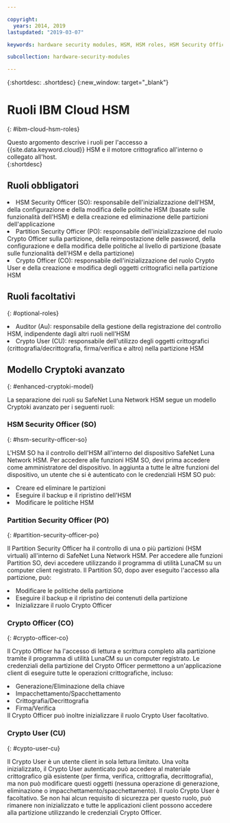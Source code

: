 ```yaml
---

copyright:
  years: 2014, 2019
lastupdated: "2019-03-07"

keywords: hardware security modules, HSM, HSM roles, HSM Security Officer, Partition Security Officer, Crypto Officer, Auditor, Crypto User, Appliance Admin, HSM Security Officer, Partition Security Officer, cryptographic, keys,

subcollection: hardware-security-modules

---
```


{:shortdesc: .shortdesc}
{:new_window: target="_blank"}

# Ruoli IBM Cloud HSM
{: #ibm-cloud-hsm-roles}

Questo argomento descrive i ruoli per l'accesso a {{site.data.keyword.cloud}} HSM e il motore crittografico all'interno o collegato all'host.  
{:shortdesc}

## Ruoli obbligatori
<li>HSM Security Officer (SO): responsabile dell'inizializzazione dell'HSM, della configurazione e della modifica delle politiche HSM (basate sulle funzionalità dell'HSM) e della creazione ed eliminazione delle partizioni dell'applicazione
<li>Partition Security Officer (PO): responsabile dell'inizializzazione del ruolo Crypto Officer sulla partizione, della reimpostazione delle password, della configurazione e della modifica delle politiche al livello di partizione (basate sulle funzionalità dell'HSM e della partizione)
<li>Crypto Officer (CO): responsabile dell'inizializzazione del ruolo Crypto User e della creazione e modifica degli oggetti crittografici nella partizione HSM

## Ruoli facoltativi
{: #optional-roles}

<li>Auditor (Au): responsabile della gestione della registrazione del controllo HSM, indipendente dagli altri ruoli nell'HSM
<li>Crypto User (CU): responsabile dell'utilizzo degli oggetti crittografici (crittografia/decrittografia, firma/verifica e altro) nella partizione HSM

## Modello Cryptoki avanzato
{: #enhanced-cryptoki-model}

La separazione dei ruoli su SafeNet Luna Network HSM segue un modello Cryptoki avanzato per i seguenti ruoli:

### HSM Security Officer (SO)
{: #hsm-security-officer-so}

L'HSM SO ha il controllo dell'HSM all'interno del dispositivo SafeNet Luna Network HSM. Per accedere alle funzioni HSM SO, devi prima accedere come amministratore del dispositivo.
In aggiunta a tutte le altre funzioni del dispositivo, un utente che si è autenticato con le credenziali HSM SO può:
<li>Creare ed eliminare le partizioni
<li>Eseguire il backup e il ripristino dell'HSM
<li>Modificare le politiche HSM

### Partition Security Officer (PO)
{: #partition-security-officer-po}

Il Partition Security Officer ha il controllo di una o più partizioni (HSM virtuali) all'interno di SafeNet Luna Network HSM. Per accedere alle funzioni Partition SO, devi accedere utilizzando il programma di utilità LunaCM su un computer client registrato.
Il Partition SO, dopo aver eseguito l'accesso alla partizione, può:
<li>Modificare le politiche della partizione
<li>Eseguire il backup e il ripristino dei contenuti della partizione
<li>Inizializzare il ruolo Crypto Officer

### Crypto Officer (CO)
{: #crypto-officer-co}

Il Crypto Officer ha l'accesso di lettura e scrittura completo alla partizione tramite il programma di utilità LunaCM su un computer registrato. Le credenziali della partizione del Crypto Officer permettono a un'applicazione client di eseguire tutte le operazioni crittografiche, incluso:
<li>Generazione/Eliminazione della chiave
<li>Impacchettamento/Spacchettamento
<li>Crittografia/Decrittografia
<li>Firma/Verifica</li>
Il Crypto Officer può inoltre inizializzare il ruolo Crypto User facoltativo.

### Crypto User (CU)
{: #cypto-user-cu}

Il Crypto User è un utente client in sola lettura limitato. Una volta inizializzato, il Crypto User autenticato può accedere al materiale crittografico già esistente (per firma, verifica, crittografia, decrittografia), ma non può modificare questi oggetti (nessuna operazione di generazione, eliminazione o impacchettamento/spacchettamento).
Il ruolo Crypto User è facoltativo. Se non hai alcun requisito di sicurezza per questo ruolo, può rimanere non inizializzato e tutte le applicazioni client possono accedere alla partizione utilizzando le credenziali Crypto Officer.
